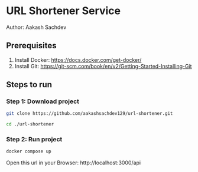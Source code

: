 # URL Shortener Service

Author: Aakash Sachdev

## Prerequisites

1. Install Docker: https://docs.docker.com/get-docker/
2. Install Git: https://git-scm.com/book/en/v2/Getting-Started-Installing-Git

## Steps to run

### Step 1: Download project

```bash
git clone https://github.com/aakashsachdev129/url-shortener.git
```

```bash
cd ./url-shortener
```

### Step 2: Run project

```bash
docker compose up
```

Open this url in your Browser: http://localhost:3000/api
